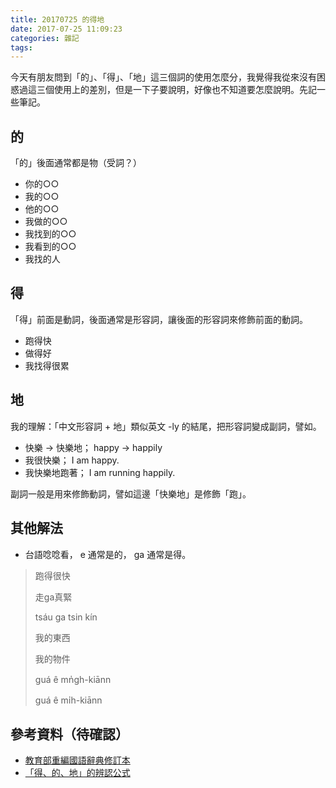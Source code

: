 ```yaml
---
title: 20170725 的得地
date: 2017-07-25 11:09:23
categories: 雜記
tags:
---
```


今天有朋友問到「的」、「得」、「地」這三個詞的使用怎麼分，我覺得我從來沒有困惑過這三個使用上的差別，但是一下子要說明，好像也不知道要怎麼說明。先記一些筆記。

## 的

「的」後面通常都是物（受詞？）

- 你的○○
- 我的○○
- 他的○○
- 我做的○○
- 我找到的○○
- 我看到的○○
- 我找的人


## 得

「得」前面是動詞，後面通常是形容詞，讓後面的形容詞來修飾前面的動詞。

- 跑得快
- 做得好
- 我找得很累


## 地

我的理解：「中文形容詞 + 地」類似英文 -ly 的結尾，把形容詞變成副詞，譬如。

- 快樂 -> 快樂地； happy -> happily
- 我很快樂； I am happy.
- 我快樂地跑著； I am running happily.

副詞一般是用來修飾動詞，譬如這邊「快樂地」是修飾「跑」。


## 其他解法

- 台語唸唸看， e 通常是的， ga 通常是得。

> 跑得很快
>
> 走ga真緊
>
> tsáu ga tsin kín
>
> 我的東西
>
> 我的物件
>
> guá ê mn̍gh-kiānn
>
> guá ê mı̍h-kiānn


## 參考資料（待確認）

- [教育部重編國語辭典修訂本](http://dict.revised.moe.edu.tw/cbdic/index.html)
- [「得、的、地」的辨認公式](https://market.cloud.edu.tw/content/local/kaushoun/wuga/drama/pingying/chinese_8.htm)
